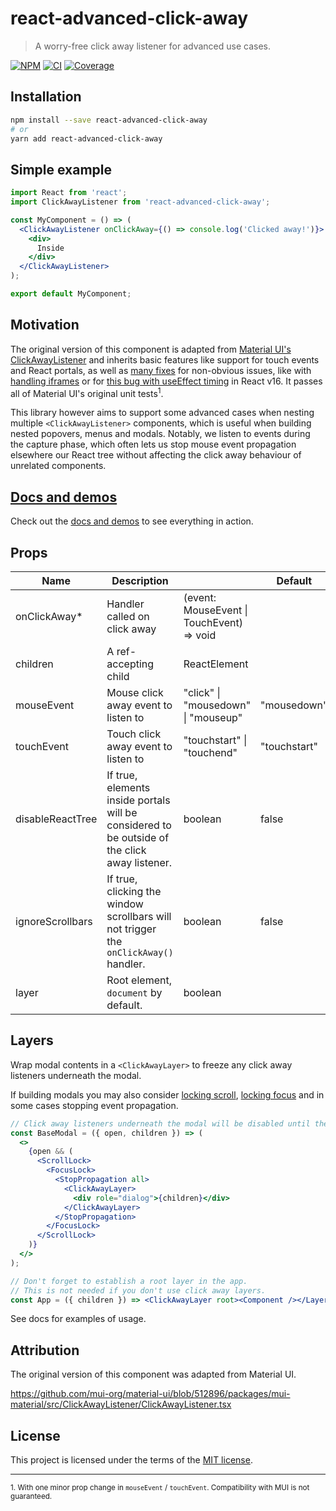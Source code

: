 # react-advanced-click-away

> A worry-free click away listener for advanced use cases.

[![NPM](https://img.shields.io/npm/v/react-advanced-click-away)](https://www.npmjs.com/package/react-advanced-click-away)
[![CI](https://img.shields.io/github/workflow/status/mbixby/react-advanced-click-away/CI)](https://github.com/mbixby/react-advanced-click-away/actions/workflows/ci.yml)
[![Coverage](https://img.shields.io/codecov/c/github/mbixby/react-advanced-click-away.svg)](https://codecov.io/gh/mbixby/react-advanced-click-away/branch/main)

## Installation

```sh
npm install --save react-advanced-click-away
# or
yarn add react-advanced-click-away
```

## Simple example

```jsx
import React from 'react';
import ClickAwayListener from 'react-advanced-click-away';

const MyComponent = () => (
  <ClickAwayListener onClickAway={() => console.log('Clicked away!')}>
    <div>
      Inside
    </div>
  </ClickAwayListener>
);

export default MyComponent;
```

## Motivation

The original version of this component is adapted from [Material UI's ClickAwayListener](https://mui.com/api/click-away-listener/) and inherits basic features like support for touch events and React portals, as well as [many fixes](https://github.com/mui/material-ui/issues?q=is%3Aissue+is%3Aclosed+clickawaylistener+) for non-obvious issues, like with [handling iframes](https://github.com/mui/material-ui/blob/51289697349/packages/mui-utils/src/ownerDocument.ts) or for [this bug with useEffect timing](https://github.com/mui/material-ui/pull/23315) in React v16. It passes all of Material UI's original unit tests<sup>1</sup>.

This library however aims to support some advanced cases when nesting multiple `<ClickAwayListener>` components, which is useful when building nested popovers, menus and modals. Notably, we listen to events during the capture phase, which often lets us stop mouse event propagation elsewhere our React tree without affecting the click away behaviour of unrelated components.

## [Docs and demos](https://mbixby.github.io/react-advanced-click-away)

Check out the [docs and demos](https://mbixby.github.io/react-advanced-click-away) to see everything in action.

## Props

| Name             | Description                                                                                   |         | Default |
|------------------|-----------------------------------------------------------------------------------------------|---------|---------|
| onClickAway*     | Handler called on click away                                                                  | (event: MouseEvent &#124; TouchEvent) => void     |
| children         | A ref-accepting child                                                                         | ReactElement                                      |
| mouseEvent       | Mouse click away event to listen to                                                           | "click" &#124; "mousedown" &#124; "mouseup" | "mousedown"  |
| touchEvent       | Touch click away event to listen to                                                            | "touchstart" &#124; "touchend"                | "touchstart" |
| disableReactTree | If true, elements inside portals will be considered to be outside of the click away listener. | boolean | false   |
| ignoreScrollbars | If true, clicking the window scrollbars will not trigger the `onClickAway()` handler.         | boolean | false   |
| layer            | Root element, `document` by default.                                                          | boolean |        |

## Layers

Wrap modal contents in a `<ClickAwayLayer>` to freeze any click away listeners underneath the modal.

If building modals you may also consider [locking scroll](https://github.com/theKashey/react-focus-lock), [locking focus](https://github.com/FL3NKEY/scroll-lock) and in some cases stopping event propagation.

```jsx
// Click away listeners underneath the modal will be disabled until the modal is unmounted.
const BaseModal = ({ open, children }) => (
  <>
    {open && (
      <ScrollLock>
        <FocusLock>
          <StopPropagation all>
            <ClickAwayLayer>
              <div role="dialog">{children}</div>
            </ClickAwayLayer>
          </StopPropagation>
        </FocusLock>
      </ScrollLock>
    )}
  </>
);

// Don't forget to establish a root layer in the app.
// This is not needed if you don't use click away layers.
const App = ({ children }) => <ClickAwayLayer root><Component /></Layer>
```

See docs for examples of usage.

## Attribution

The original version of this component was adapted from Material UI.

https://github.com/mui-org/material-ui/blob/512896/packages/mui-material/src/ClickAwayListener/ClickAwayListener.tsx

## License

This project is licensed under the terms of the
[MIT license](https://github.com/mbixby/react-advanced-click-away/blob/master/LICENSE).

-------

<sup>1. With one minor prop change in `mouseEvent` / `touchEvent`. Compatibility with MUI is not guaranteed.</sup>

